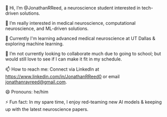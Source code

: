 👋 Hi, I’m @JonathanRReed, a neuroscience student interested in tech-driven solutions.

👀 I’m really interested in medical neuroscience, computational neuroscience, and ML-driven solutions.

🌱 Currently I'm learning advanced medical neuroscience at UT Dallas & exploring machine learning.

🧠 I’m not currently looking to collaborate much due to going to school; but would still love to see if I can make it fit in my schedule.

📫 How to reach me: Connect via LinkedIn at https://www.linkedin.com/in/JonathanRReed0 or email jonathanrayreed@gmail.com.

😄 Pronouns: he/him

⚡ Fun fact: In my spare time, I enjoy red-teaming new AI models & keeping up with the latest neuroscience papers.

